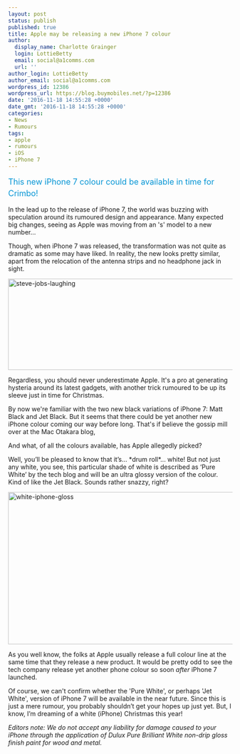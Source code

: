 ```yaml
---
layout: post
status: publish
published: true
title: Apple may be releasing a new iPhone 7 colour
author:
  display_name: Charlotte Grainger
  login: LottieBetty
  email: social@a1comms.com
  url: ''
author_login: LottieBetty
author_email: social@a1comms.com
wordpress_id: 12386
wordpress_url: https://blog.buymobiles.net/?p=12386
date: '2016-11-18 14:55:28 +0000'
date_gmt: '2016-11-18 14:55:28 +0000'
categories:
- News
- Rumours
tags:
- apple
- rumours
- iOS
- iPhone 7
---
```

<p><span class="postStandFirst" style="color: #0896d5; line-height: 26px; font-size: 18px;">This new iPhone 7 colour could be available in time for Crimbo!</span></p>
<p>In the lead up to the release of&nbsp;iPhone 7, the world was buzzing with speculation around its rumoured design and appearance. Many expected big changes, seeing as Apple was moving from an 's' model to a new number...</p>
<p>Though, when iPhone 7 was released, the transformation was not quite as dramatic as some may have liked. In reality, the new looks&nbsp;pretty similar, apart from the relocation of the antenna strips and no headphone jack in sight.</p>
<p><img class="alignnone size-full wp-image-12390" src="https://a1comms-blog-buymobiles.storage.googleapis.com/2016/11/steve-jobs-laughing.jpg" alt="steve-jobs-laughing" width="600" height="205" /></p>
<p>Regardless, you should never underestimate Apple. It's a pro&nbsp;at generating hysteria around its latest gadgets, with another trick rumoured to be up its sleeve just in time for Christmas.</p>
<p>By now we're familiar with the&nbsp;two new black variations of iPhone 7: Matt Black and Jet Black. But it seems that there could be yet another new iPhone colour coming our way before long. That's if believe the gossip mill over at the Mac Otakara blog,</p>
<p>And what, of all the colours available, has Apple allegedly picked?</p>
<p>Well, you&rsquo;ll be pleased to know that it&rsquo;s&hellip; *drum roll*... white! But not just any white, you see, this particular shade of white is described as &lsquo;Pure White&rsquo; by the tech blog and will be an ultra glossy version of the colour. Kind of like the Jet Black. Sounds rather snazzy, right?</p>
<p><img class="aligncenter wp-image-12392 size-full" src="https://a1comms-blog-buymobiles.storage.googleapis.com/2016/11/white-iphone-gloss.jpg" alt="white-iphone-gloss" width="600" height="342" /></p>
<p>As you well know, the folks at Apple usually release a full colour line at the same time that they release a new product. It would be pretty odd to see the tech company release yet another phone colour so soon <em>after</em> iPhone 7 launched.</p>
<p>Of course, we can't confirm whether the 'Pure White', or perhaps 'Jet White', version of iPhone 7 will be available in the near future. Since this is just a mere rumour, you probably shouldn&rsquo;t get your hopes up just yet. But, I know, I&rsquo;m dreaming of a white (iPhone) Christmas this year!</p>
<p><em>Editors note: We do not accept any liability&nbsp;for damage caused to your iPhone through the application of Dulux Pure Brilliant White non-drip gloss finish paint for wood and metal.</em></p>
